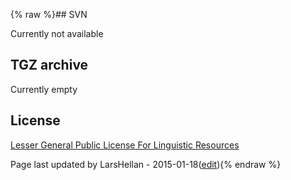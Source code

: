 {% raw %}## SVN

Currently not available

## TGZ archive

Currently empty

## License

[Lesser General Public License For Linguistic
Resources](http://infolingu.univ-mlv.fr/DonneesLinguistiques/Lexiques-Grammaires/lgpllr.html)

Page last updated by LarsHellan - 2015-01-18([edit](https://github.com/delph-in/docs/wiki/NorsourceDownload/_edit)){% endraw %}